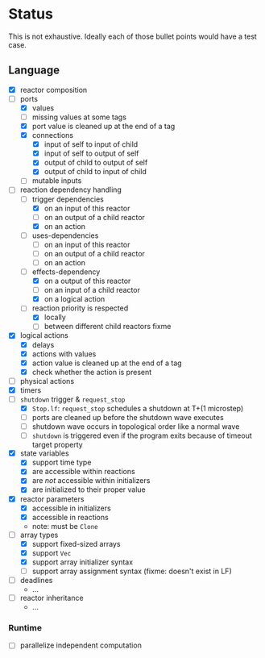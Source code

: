 # Status

This is not exhaustive. Ideally each of those bullet points would have a test case.

## Language

- [x] reactor composition
- [ ] ports
    - [x] values
    - [ ] missing values at some tags
    - [x] port value is cleaned up at the end of a tag
    - [x] connections
      - [x] input of self to input of child
      - [x] input of self to output of self
      - [x] output of child to output of self
      - [x] output of child to input of child
    - [ ] mutable inputs
- [ ] reaction dependency handling
    - [ ] trigger dependencies
      - [x] on an input of this reactor
      - [ ] on an output of a child reactor
      - [x] on an action
    - [ ] uses-dependencies
      - [ ] on an input of this reactor
      - [ ] on an output of a child reactor
      - [ ] on an action
    - [ ] effects-dependency
      - [x] on a output of this reactor
      - [ ] on an input of a child reactor
      - [x] on a logical action
    - [ ] reaction priority is respected
      - [x] locally
      - [ ] between different child reactors fixme
- [x] logical actions
    - [x] delays
    - [x] actions with values
    - [x] action value is cleaned up at the end of a tag
    - [x] check whether the action is present
- [ ] physical actions
- [x] timers
- [ ] `shutdown` trigger & `request_stop`
  - [x] `Stop.lf`: `request_stop` schedules a shutdown at T+(1 microstep)
  - [ ] ports are cleaned up before the shutdown wave executes
  - [ ] shutdown wave occurs in topological order like a normal wave
  - [ ] `shutdown` is triggered even if the program exits because of timeout target property
- [x] state variables
  - [x] support time type
  - [x] are accessible within reactions
  - [x] are *not* accessible within initializers
  - [x] are initialized to their proper value
- [x] reactor parameters
  - [x] accessible in initializers
  - [x] accessible in reactions
  - note: must be `Clone`
- [ ] array types
  - [x] support fixed-sized arrays
  - [x] support `Vec`
  - [x] support array initializer syntax
  - [ ] support array assignment syntax (fixme: doesn't exist in LF)
- [ ] deadlines
  - ...
- [ ] reactor inheritance
  - ...

### Runtime

- [ ] parallelize independent computation
